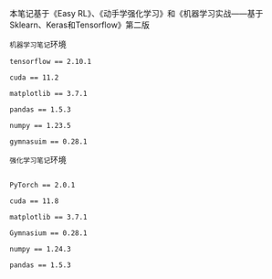 本笔记基于《Easy RL》、《动手学强化学习》和《机器学习实战——基于Sklearn、Keras和Tensorflow》第二版

`机器学习笔记`环境

```
tensorflow == 2.10.1

cuda == 11.2

matplotlib == 3.7.1

pandas == 1.5.3

numpy == 1.23.5

gymnasuim == 0.28.1

```

`强化学习笔记`环境


```

PyTorch == 2.0.1

cuda == 11.8

matplotlib == 3.7.1

Gymnasium == 0.28.1

numpy == 1.24.3

pandas == 1.5.3

```